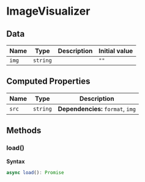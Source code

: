 # ImageVisualizer

## Data

| Name  | Type     | Description | Initial value |
| ----- | -------- | ----------- | ------------- |
| `img` | `string` |             | `""`          |

## Computed Properties

| Name  | Type     | Description                       |
| ----- | -------- | --------------------------------- |
| `src` | `string` | **Dependencies:** `format`, `img` |

## Methods

### load()

**Syntax**

```typescript
async load(): Promise
```

